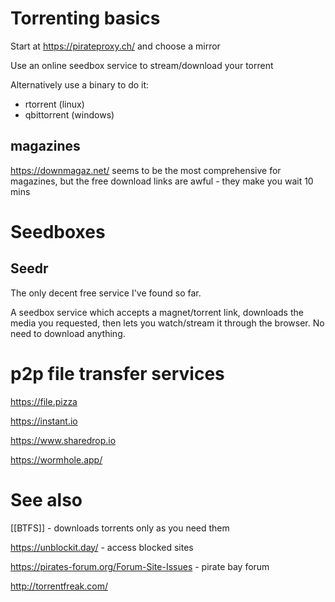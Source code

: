 # Torrenting basics

Start at https://pirateproxy.ch/ and choose a mirror

Use an online seedbox service to stream/download your torrent

Alternatively use a binary to do it:
- rtorrent (linux)
- qbittorrent (windows)

## magazines

https://downmagaz.net/ seems to be the most comprehensive for magazines, but the free download links are awful - they make you wait 10 mins

# Seedboxes

## Seedr
The only decent free service I've found so far.

A seedbox service which accepts a magnet/torrent link, downloads the media you
requested, then lets you watch/stream it through the browser. No need to
download anything.

# p2p file transfer services

https://file.pizza

https://instant.io

https://www.sharedrop.io 

https://wormhole.app/

# See also
[[BTFS]] - downloads torrents only as you need them

https://unblockit.day/ - access blocked sites

https://pirates-forum.org/Forum-Site-Issues - pirate bay forum

http://torrentfreak.com/